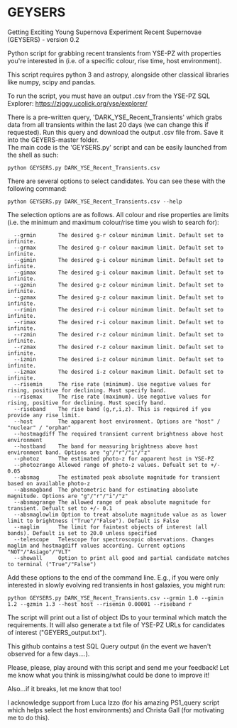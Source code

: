# GEYSERS
Getting Exciting Young Supernova Experiment Recent Supernovae (GEYSERS) - version 0.2

Python script for grabbing recent transients from YSE-PZ with properties you're interested in (i.e. of a specific colour, rise time, host environment).

This script requires python 3 and astropy, alongside other classical libraries like numpy, scipy and pandas.

To run the script, you must have an output .csv from the YSE-PZ SQL Explorer: 
    https://ziggy.ucolick.org/yse/explorer/ 

There is a pre-written query, 'DARK_YSE_Recent_Transients' which grabs data from all transients within the last 20 days (we can change this if requested). Run this query and download the output .csv file from. Save it into the GEYERS-master folder.  
The main code is the 'GEYSERS.py' script and can be easily launched from the shell as such:

    python GEYSERS.py DARK_YSE_Recent_Transients.csv

There are several options to select candidates. You can see these with the following command:

    python GEYSERS.py DARK_YSE_Recent_Transients.csv --help

The selection options are as follows. All colour and rise properties are limits (i.e. the minimum and maximum colour/rise time you wish to search for):

      --grmin       The desired g-r colour minimum limit. Default set to infinite.
      --grmax       The desired g-r colour maximum limit. Default set to infinite.
      --gimin       The desired g-i colour minimum limit. Default set to infinite.
      --gimax       The desired g-i colour maximum limit. Default set to infinite.
      --gzmin       The desired g-z colour minimum limit. Default set to infinite.
      --gzmax       The desired g-z colour maximum limit. Default set to infinite.
      --rimin       The desired r-i colour minimum limit. Default set to infinite.
      --rimax       The desired r-i colour maximum limit. Default set to infinite.
      --rzmin       The desired r-z colour minimum limit. Default set to infinite.
      --rzmax       The desired r-z colour maximum limit. Default set to infinite.
      --izmin       The desired i-z colour minimum limit. Default set to infinite.
      --izmax       The desired i-z colour maximum limit. Default set to infinite.
      --risemin     The rise rate (minimum). Use negative values for rising, positive for declining. Must specify band.
      --risemax     The rise rate (maximum). Use negative values for rising, positive for declining. Must specify band.
      --riseband    The rise band (g,r,i,z). This is required if you provide any rise limit.
      --host        The apparent host environment. Options are "host" / "nuclear" / "orphan"
      --hostmagdiff The required transient current brightness above host environment
      --hostband    The band for measuring brightness above host environment band. Options are "g"/"r"/"i"/"z"
      --photoz      The estimated photo-z for apparent host in YSE-PZ
      --photozrange Allowed range of photo-z values. Defualt set to +/- 0.05
      --absmag      The estimated peak absolute magnitude for transient based on available photo-z 
      --absmagband  The photometric band for estimating absolute magnitude. Options are "g"/"r"/"i"/"z"
      --absmagrange The allowed range of peak absolute magnitude for transient. Defualt set to +/- 0.1
      --absmaglowlim Option to treat absolute magnitude value as as lower limit to brightness ("True"/"False"). Default is False
      --maglim      The limit for faintest objects of interest (all bands). Default is set to 20.0 unless specified 
      --telescope   Telescope for spectroscopic observations. Changes maglim and hostmagdiff values according. Current options "NOT"/"Asiago"/"VLT"
      --showall     Option to print all good and partial candidate matches to terminal ("True"/"False")
  

Add these options to the end of the command line. E.g., if you were only interested in slowly evolving red transients in host galaxies, you might run:

    python GEYSERS.py DARK_YSE_Recent_Transients.csv --grmin 1.0 --gimin 1.2 --gzmin 1.3 --host host --risemin 0.00001 --riseband r

The script will print out a list of object IDs to your terminal which match the requirements. It will also generate a txt file of YSE-PZ URLs for candidates of interest ("GEYERS_output.txt").

This github contains a test SQL Query output (in the event we haven't observed for a few days....).

Please, please, play around with this script and send me your feedback! Let me know what you think is missing/what could be done to improve it!

Also...if it breaks, let me know that too!

I acknowledge support from Luca Izzo (for his amazing PS1_query script which helps select the host environments) and Christa Gall (for motivating me to do this).
